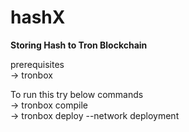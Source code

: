 # hashX
<b>Storing Hash to Tron Blockchain</b>

prerequisites<br/>
 -> tronbox

To run this try below commands<br/> 
 -> tronbox compile <br/>
 -> tronbox deploy --network deployment

